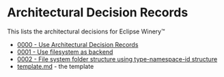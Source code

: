 # Architectural Decision Records

This lists the architectural decisions for Eclipse Winery™

- [0000 - Use Architectural Decision Records](0000-use-architectural-decision-records)
- [0001 - Use filesystem as backend](0001-use-filesystem-as-backend)
- [0002 - File system folder structure using type-namespace-id structure](0002-filesystem-folder-structure-using-type-namespace-id-structure)
- [template.md](template) - the template
